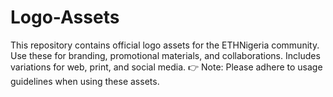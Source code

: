 # Logo-Assets
This repository contains official logo assets for the ETHNigeria community. Use these for branding, promotional materials, and collaborations. Includes variations for web, print, and social media.
👉 Note: Please adhere to usage guidelines when using these assets.
